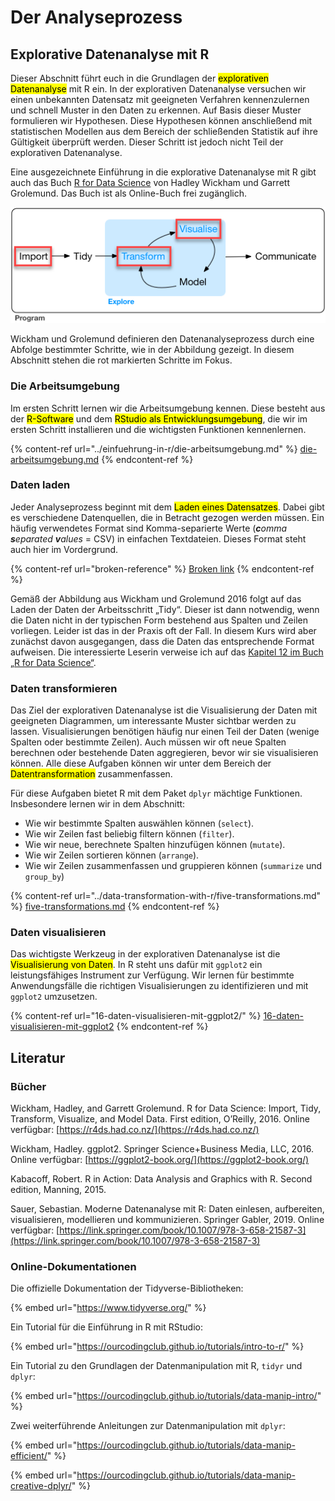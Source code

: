# Der Analyseprozess

## Explorative Datenanalyse mit R

Dieser Abschnitt führt euch in die Grundlagen der <mark style="background-color:yellow;">explorativen Datenanalyse</mark> mit R ein. In der explorativen Datenanalyse versuchen wir einen unbekannten Datensatz mit geeigneten Verfahren kennenzulernen und schnell Muster in den Daten zu erkennen. Auf Basis dieser Muster formulieren wir Hypothesen. Diese Hypothesen können anschließend mit statistischen Modellen aus dem Bereich der schließenden Statistik auf ihre Gültigkeit überprüft werden. Dieser Schritt ist jedoch nicht Teil der explorativen Datenanalyse.

Eine ausgezeichnete Einführung in die explorative Datenanalyse mit R gibt auch das Buch [R for Data Science](https://r4ds.had.co.nz/) von Hadley Wickham und Garrett Grolemund. Das Buch ist als Online-Buch frei zugänglich.

![Der Datenanalyseprozess nach Wickham & Grolemund 2016.](<../.gitbook/assets/image (46) (1).png>)

Wickham und Grolemund definieren den Datenanalyseprozess durch eine Abfolge bestimmter Schritte, wie in der Abbildung gezeigt. In diesem Abschnitt stehen die rot markierten Schritte im Fokus.&#x20;

### Die Arbeitsumgebung

Im ersten Schritt lernen wir die Arbeitsumgebung kennen. Diese besteht aus der <mark style="background-color:yellow;">R-Software</mark> und dem <mark style="background-color:yellow;">RStudio als Entwicklungsumgebung</mark>, die wir im ersten Schritt installieren und die wichtigsten Funktionen kennenlernen.

{% content-ref url="../einfuehrung-in-r/die-arbeitsumgebung.md" %}
[die-arbeitsumgebung.md](../einfuehrung-in-r/die-arbeitsumgebung.md)
{% endcontent-ref %}

### Daten laden

Jeder Analyseprozess beginnt mit dem <mark style="background-color:yellow;">Laden eines Datensatzes</mark>. Dabei gibt es verschiedene Datenquellen, die in Betracht gezogen werden müssen. Ein häufig verwendetes Format sind Komma-separierte Werte (_**c**omma **s**eparated **v**alues_ = CSV) in einfachen Textdateien. Dieses Format steht auch hier im Vordergrund.

{% content-ref url="broken-reference" %}
[Broken link](broken-reference)
{% endcontent-ref %}

Gemäß der Abbildung aus Wickham und Grolemund 2016 folgt auf das Laden der Daten der Arbeitsschritt „Tidy“. Dieser ist dann notwendig, wenn die Daten nicht in der typischen Form bestehend aus Spalten und Zeilen vorliegen. Leider ist das in der Praxis oft der Fall. In diesem Kurs wird aber zunächst davon ausgegangen, dass die Daten das entsprechende Format aufweisen. Die interessierte Leserin verweise ich auf das [Kapitel 12 im Buch „R for Data Science“](11-der-analyseprozess.md#explorative-datenanalyse-mit-r).

### Daten transformieren

Das Ziel der explorativen Datenanalyse ist die Visualisierung der Daten mit geeigneten Diagrammen, um interessante Muster sichtbar werden zu lassen. Visualisierungen benötigen häufig nur einen Teil der Daten (wenige Spalten oder bestimmte Zeilen). Auch müssen wir oft neue Spalten berechnen oder bestehende Daten aggregieren, bevor wir sie visualisieren können. Alle diese Aufgaben können wir unter dem Bereich der <mark style="background-color:yellow;">Datentransformation</mark> zusammenfassen.

Für diese Aufgaben bietet R mit dem Paket `dplyr` mächtige Funktionen. Insbesondere lernen wir in dem Abschnitt:

* Wie wir bestimmte Spalten auswählen können (`select`).
* Wie wir Zeilen fast beliebig filtern können (`filter`).
* Wie wir neue, berechnete Spalten hinzufügen können (`mutate`).
* Wie wir Zeilen sortieren können (`arrange`).
* Wie wir Zeilen zusammenfassen und gruppieren können (`summarize` und `group_by`)

{% content-ref url="../data-transformation-with-r/five-transformations.md" %}
[five-transformations.md](../data-transformation-with-r/five-transformations.md)
{% endcontent-ref %}

### Daten visualisieren

Das wichtigste Werkzeug in der explorativen Datenanalyse ist die <mark style="background-color:yellow;">Visualisierung von Daten</mark>. In R steht uns dafür mit `ggplot2` ein leistungsfähiges Instrument zur Verfügung. Wir lernen für bestimmte Anwendungsfälle die richtigen Visualisierungen zu identifizieren und mit `ggplot2` umzusetzen.

{% content-ref url="16-daten-visualisieren-mit-ggplot2/" %}
[16-daten-visualisieren-mit-ggplot2](16-daten-visualisieren-mit-ggplot2/)
{% endcontent-ref %}

## Literatur

### Bücher

Wickham, Hadley, and Garrett Grolemund. R for Data Science: Import, Tidy, Transform, Visualize, and Model Data. First edition, O’Reilly, 2016. Online verfügbar: [https://r4ds.had.co.nz/](https://r4ds.had.co.nz/)

Wickham, Hadley. ggplot2. Springer Science+Business Media, LLC, 2016. Online verfügbar: [https://ggplot2-book.org/](https://ggplot2-book.org/)

Kabacoff, Robert. R in Action: Data Analysis and Graphics with R. Second edition, Manning, 2015.

Sauer, Sebastian. Moderne Datenanalyse mit R: Daten einlesen, aufbereiten, visualisieren, modellieren und kommunizieren. Springer Gabler, 2019. Online verfügbar: [https://link.springer.com/book/10.1007/978-3-658-21587-3](https://link.springer.com/book/10.1007/978-3-658-21587-3)

### Online-Dokumentationen

Die offizielle Dokumentation der Tidyverse-Bibliotheken:

{% embed url="https://www.tidyverse.org/" %}

Ein Tutorial für die Einführung in R mit RStudio:

{% embed url="https://ourcodingclub.github.io/tutorials/intro-to-r/" %}

Ein Tutorial zu den Grundlagen der Datenmanipulation mit R, `tidyr` und `dplyr`:

{% embed url="https://ourcodingclub.github.io/tutorials/data-manip-intro/" %}

Zwei weiterführende Anleitungen zur Datenmanipulation mit `dplyr`:

{% embed url="https://ourcodingclub.github.io/tutorials/data-manip-efficient/" %}

{% embed url="https://ourcodingclub.github.io/tutorials/data-manip-creative-dplyr/" %}
